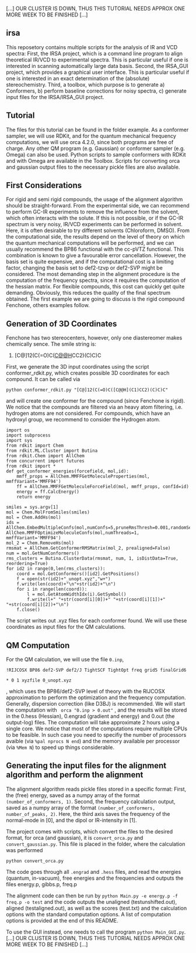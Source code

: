 [...] OUR CLUSTER IS DOWN, THUS THIS TUTORIAL NEEDS APPROX ONE MORE WEEK TO BE FINISHED [...]

## irsa
This reposetory contains multiple scripts for the analysis of IR and VCD spectra:
First, the IRSA project, which is a command line program to align theoretical IR/VCD to experimental spectra. This is particular useful if one is interested in scanning automatically large data basis.
Second, the IRSA_GUI project, which provides a graphical user interface. This is particular useful if one is interested in an exact determination of the (absolute) stereochemistry.
Third, a toolbox, which purpose is to generate 
a) Conformers, b) perform baseline corrections for noisy spectra, c) generate input files for the IRSA/IRSA_GUI project.


## Tutorial
The files for this tutorial can be found in the folder example. As a conformer sampler, we will use RDKit, and for the quantum mechanical frequency computations, we will use orca 4.2.0, since both programs are free of charge. Any other QM program (e.g. Gaussian) or conformer sampler (e.g. Omega) can also be used. Python scripts to sample conformers with RDKit and with Omega are available in the Toolbox. Scripts for converting orca and gaussian output files to the necessary pickle files are also available.

## First Considerations
For rigid and semi rigid compounds, the usage of the alignment algorithm should be straight-forward. From the experimental side, we can recommend to perform GC-IR experiments to remove the influence from the solvent, which often interacts with the solute. If this is not possible, or if the GC-IR spectrum is very noisy, IR/VCD experiments can be performed in solvent. Here, it is often desirable to try different solvents (Chloroform, DMSO). From the computational side, the results depend on the level of theory on which the quantum mechanical computations will be performed, and we can usually recommend the BP86 functional with the cc-pVTZ functional. This combination is known to give a favourable error cancellation. However, the basis set is quite expensive, and if the computational cost is a limiting factor, changing the basis set to def2-tzvp or def2-SVP might be considered. The most demanding step in the alignment procedure is the computation of the frequency spectra, since it requires the computation of the hessian matrix. For flexible compounds, this cost can quickly get quite demanding. Obviously, this reduces the quality of the final spectrum obtained. The first example we are going to discuss is the rigid compound Fenchone, others examples follow.

## Generation of 3D Coordinates
Fenchone has two stereocenters, however, only one diastereomer makes chemically sence. The smile string is:
1. [C@]12(C(=O)C([C@@H](C1)CC2)(C)C)C

First, we generate the 3D input coordinates using the script conformer_rdkit.py, which creates possible 3D coordinates for each compound. It can be called via 
```
python conformer_rdkit.py "[C@]12(C(=O)C([C@@H](C1)CC2)(C)C)C"
```
and will create one conformer for the compound (since Fenchone is rigid).
We notice that the compounds are filtered via an heavy atom filtering, i.e. hydrogen atoms are not considered. For compounds, which have an hydroxyl group, we recommend to consider the Hydrogen atom.

```
import os
import subprocess
import sys
from rdkit import Chem
from rdkit.ML.Cluster import Butina
from rdkit.Chem import AllChem
from concurrent import futures
from rdkit import *
def get_conformer_energies(forcefield, mol,id):
    mmff_props = AllChem.MMFFGetMoleculeProperties(mol, mmffVariant='MMFF94')
    ff = AllChem.MMFFGetMoleculeForceField(mol, mmff_props, confId=id)
    energy = ff.CalcEnergy()
    return energy

smiles = sys.argv[1]
mol = Chem.MolFromSmiles(smiles)
mol = Chem.AddHs(mol)
ids = AllChem.EmbedMultipleConfs(mol,numConfs=5,pruneRmsThresh=0.001,randomSeed=42,numThreads=1,enforceChirality=True,useExpTorsionAnglePrefs=True,useBasicKnowledge=True) 
AllChem.MMFFOptimizeMoleculeConfs(mol,numThreads=1, mmffVariant='MMFF94')
mol_2 = Chem.RemoveHs(mol)
rmsmat = AllChem.GetConformerRMSMatrix(mol_2, prealigned=False)
num = mol.GetNumConformers()
rms_clusters = Butina.ClusterData(rmsmat, num, 1, isDistData=True, reordering=True)
for id2 in range(0,len(rms_clusters)):
    coord = mol.GetConformers()[id2].GetPositions()
    f = open(str(id2)+"_unopt.xyz","w+")
    f.write(len(coord)+"\n"+str(id2)+"\n")
    for i in range(len(coord)):
        l = mol.GetAtomWidthIdx(i).GetSymbol()
        f.write(l+" "+str(coord[i][0])+" "+str(coord[i][1])+" "+str(coord[i][2])+"\n")
    f.close()
```
The script writes out .xyz files for each conformer found. We will use these coordinates as input files for the QM calculations.

## QM Computation

For the QM calculation, we will use the file ``0.inp``,
```
!RIJCOSX BP86 def2-SVP def2/J TightSCF TightOpt freq grid5 finalGrid6 

* 0 1 xyzfile 0_unopt.xyz
```
, which uses the BP86/def2-SVP level of theory with the RIJCOSX approximation to perform the optimization and the frequency computation. Generally, dispersion correction (like D3BJ) is recommended. 
We will start the computation with
``` orca "0.inp > 0.out"```
, and the results will be stored in the 0.hess (Hessian), 0.engrad (gradient and energy) and 0.out (the output-log) files.
The computation will take approximate 2 hours using a single core.
We notice that most of the computations require multiple CPUs to be feasible. In such case you need to specifiy the number of processors avaible (via ```%pal nprocs N end```) and the memory available per processor (via ```%Mem N```) to speed up things considerable. 

## Generating the input files for the alignment algorithm and perform the alignment
The alignment algorithm reads pickle files stored in a specific format:
First, the (free) energy, saved as a numpy array of the format ```(number_of_conformers, 1)```.
Second, the frequency calculation output, saved as a numpy array of the format ```(number_of_conformers, number_of_peaks, 2)```. Here, the third axis saves the frequency of the normal-mode in [0], and the dipol or IR-intensity in [1].

The project comes with scripts, which convert the files to the desired format, for orca (and gaussian), it is ```convert_orca.py``` and ```convert_gaussian.py```.
This file is placed in the folder, where the calculation was performed
```
python convert_orca.py
```
The code goes through all ```.engrad``` and ```.hess``` files, and read the energies (quantum, in-vacuum), free energies and the frequencies and outputs the files energy.p, gibbs.p, freq.p


The alignment code can then be run by 
```python Main.py -e energy.p -f freq.p -o test```
and the code outputs the unaligned (testunshifted.out), aligned (testaligned.out), as well as the scores (test.txt) and the calculation options with the standard computation options. A list of computation options is provided at the end of this README.

To use the GUI instead, one needs to call the program
```python Main_GUI.py```.
[...] OUR CLUSTER IS DOWN, THUS THIS TUTORIAL NEEDS APPROX ONE MORE WEEK TO BE FINISHED [...]















